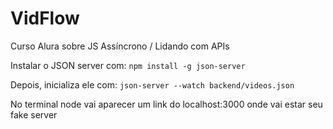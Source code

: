 # VidFlow
Curso Alura sobre JS Assíncrono / Lidando com APIs

Instalar o JSON server com:
`npm install -g json-server`

Depois, inicializa ele com:
`json-server --watch backend/videos.json`

No terminal node vai aparecer um link do localhost:3000 onde vai estar seu fake server
